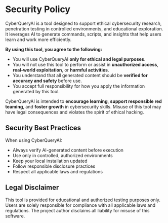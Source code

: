 # Security Policy

CyberQueryAI is a tool designed to support ethical cybersecurity research, penetration testing in controlled environments, and educational exploration.
It leverages AI to generate commands, scripts, and insights that help users learn and work more efficiently.

**By using this tool, you agree to the following:**

- You will use CyberQueryAI **only for ethical and legal purposes**.
- You will not use this tool to perform or assist in **unauthorized access**, **real-world exploitation**, or **harmful activities**.
- You understand that all generated content should be **verified for accuracy and safety** before use.
- You accept full responsibility for how you apply the information generated by this tool.

CyberQueryAI is intended to **encourage learning**, **support responsible red teaming**, and **foster growth** in cybersecurity skills. Misuse of this tool may have legal consequences and violates the spirit of ethical hacking.

## Security Best Practices

When using CyberQueryAI:

- Always verify AI-generated content before execution
- Use only in controlled, authorized environments
- Keep your local installation updated
- Follow responsible disclosure practices
- Respect all applicable laws and regulations

## Legal Disclaimer

This tool is provided for educational and authorized testing purposes only.
Users are solely responsible for compliance with all applicable laws and regulations.
The project author disclaims all liability for misuse of this software.
